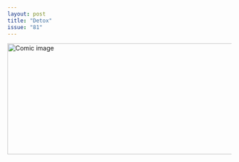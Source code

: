 ```yaml
---
layout: post
title: "Detox"
issue: "81"
---
```

<img src="{{ site.url }}/comics/81.png" title="Of course it's healthy -- it's ALL NATURAL" alt="Comic image" width="780px" height="250px"/>

